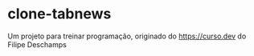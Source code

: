 # clone-tabnews

Um projeto para treinar programação, originado do https://curso.dev do Filipe Deschamps
